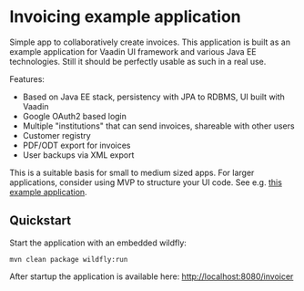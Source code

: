 # Invoicing example application

Simple app to collaboratively create invoices. This application is built as an example application for Vaadin UI framework and various Java EE technologies. Still it should be perfectly usable as such in a real use.

Features:

 * Based on Java EE stack, persistency with JPA to RDBMS, UI built with Vaadin
 * Google OAuth2 based login
 * Multiple "institutions" that can send invoices, shareable with other users
 * Customer registry 
 * PDF/ODT export for invoices
 * User backups via XML export

This is a suitable basis for small to medium sized apps. For larger applications,
consider using MVP to structure your UI code. See e.g. [this example 
application](https://github.com/peterl1084/cdiexample).

## Quickstart

Start the application with an embedded wildfly:
```
mvn clean package wildfly:run
```

After startup the application is available here: [http://localhost:8080/invoicer](http://localhost:8080/invoicer)
